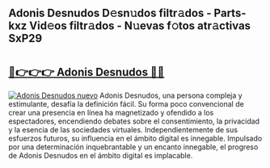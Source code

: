 ## Adonis Desnudos D𝚎sn𝚞dos filtr𝚊dos - Parts-kxz Vid𝚎os filtr𝚊dos - N𝚞evas f𝚘tos atr𝚊ctivas SxP29

# <h2><a href="http://mbdhib.tromn.icu/?c=Adonis+Desnudos">🔗👉👉👉 Adonis Desnudos 🔗🔗</a></h2>

[![Adonis Desnudos nuevo](https://i.imgur.com/pEAQMta.gif)](http://mbdhib.tromn.icu/?c=Adonis+Desnudos)
Adonis Desnudos, una persona compleja y estimulante, desafía la definición fácil. Su forma poco convencional de crear una presencia en línea ha magnetizado y ofendido a los espectadores, encendiendo debates sobre el consentimiento, la privacidad y la esencia de las sociedades virtuales. Independientemente de sus esfuerzos futuros, su influencia en el ámbito digital es innegable. Impulsado por una determinación inquebrantable y un encanto innegable, el progreso de Adonis Desnudos en el ámbito digital es implacable.
